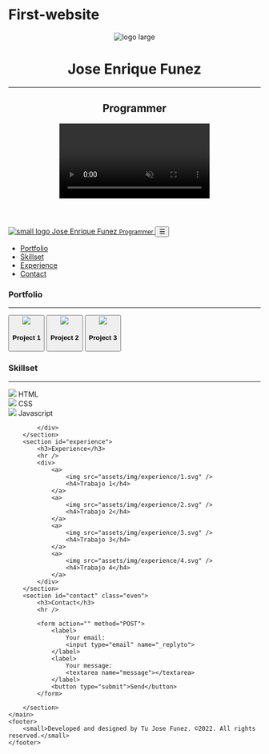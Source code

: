 # First-website
<!DOCTYPE html>
<html>

<head>
    <meta charset='utf-8'>
    <meta http-equiv='X-UA-Compatible' content='IE=edge'>
    <title>Jose Enrique Funez | Portafolio</title>
    <meta name='viewport' content='width=device-width, initial-scale=1'>
    <link rel="stylesheet" href="https://cdnjs.cloudflare.com/ajax/libs/normalize/8.0.1/normalize.min.css"
        integrity="sha512-NhSC1YmyruXifcj/KFRWoC561YpHpc5Jtzgvbuzx5VozKpWvQ+4nXhPdFgmx8xqexRcpAglTj9sIBWINXa8x5w=="
        crossorigin="anonymous" referrerpolicy="no-referrer" />
    <link href="https://fonts.googleapis.com/css?family=Montserrat" rel="stylesheet" type="text/css" />
    <link rel="stylesheet" type="text/css" href="assets/css/main.css" />
    <link rel="stylesheet" type="text/css" href="assets/css/fonts.css" />
    <link rel="stylesheet" type="text/css" href="assets/css/utils.css" />
    <link rel="stylesheet" type="text/css" href="assets/css/sections.css" />
    <link rel="stylesheet" type="text/css" href="assets/css/header.css" />
    <link rel="stylesheet" type="text/css" href="assets/css/nav.css" />
    <link rel="stylesheet" type="text/css" href="assets/css/portfolio.css" />
    <link rel="stylesheet" type="text/css" href="assets/css/skillset.css" />
    <link rel="stylesheet" type="text/css" href="assets/css/experience.css" />
    <link rel="stylesheet" type="text/css" href="assets/css/contact.css" />

</head>

<body>
    <header>
        <img class="circle" src="assets/img/logos/large.png" alt="logo large" />
        <h1>Jose Enrique Funez</h1>
        <hr />
        <h2>Programmer</h2>
        <video autoplay loop muted>
            <source src="assets/video/hero.mp4" />
        </video>
    </header>
    <nav id="navbar" class="open">
        <div>
            <a href="/">
                <img class="circle" src="assets/img/logos/small.png" alt="small logo" />
                <span>Jose Enrique Funez <small>Programmer</small></span>
            </a>
            <button id="hamburger">☰</button>
        </div>
        <ul>
            <li><a href="#portfolio">Portfolio</a></li>
            <li><a href="#skillset">Skillset</a></li>
            <li><a href="#experience">Experience</a></li>
            <li><a href="#contact">Contact</a></li>
        </ul>
    </nav>
    <main>
        <section id="portfolio">
            <h3>Portfolio</h3>
            <hr />
            <div>
                <button>
                    <img src="assets/img/portfolio/1.png" />
                    <h4>Project 1</h4>
                </button>
                <button>
                    <img src="assets/img/portfolio/2.png" />
                    <h4>Project 2</h4>
                </button>
                <button>
                    <img src="assets/img/portfolio/3.png" />
                    <h4>Project 3</h4>
                </button>
            </div>
        </section>
        <section id="skillset" class="even">
            <h3>Skillset</h3>
            <hr />
            <div>
                <div>
                    <img src="assets/img/skillset/html.svg" />
                    <span class="tooltip">HTML</span>
                </div>
                <div>
                    <img src="assets/img/skillset/css.svg" />
                    <span class="tooltip">CSS</span>
                </div>
                <div>
                    <img src="assets/img/skillset/js.svg" />
                    <span class="tooltip">Javascript</span>
                </div>
    
            </div>
        </section>
        <section id="experience">
            <h3>Experience</h3>
            <hr />
            <div>
                <a>
                    <img src="assets/img/experience/1.svg" />
                    <h4>Trabajo 1</h4>
                </a>
                <a>
                    <img src="assets/img/experience/2.svg" />
                    <h4>Trabajo 2</h4>
                </a>
                <a>
                    <img src="assets/img/experience/3.svg" />
                    <h4>Trabajo 3</h4>
                </a>
                <a>
                    <img src="assets/img/experience/4.svg" />
                    <h4>Trabajo 4</h4>
                </a>
            </div>
        </section>
        <section id="contact" class="even">
            <h3>Contact</h3>
            <hr />
            
            <form action="" method="POST">
                <label>
                    Your email:
                    <input type="email" name="_replyto">
                </label>
                <label>
                    Your message:
                    <textarea name="message"></textarea>
                </label>
                <button type="submit">Send</button>
            </form>
       
        </section>
    </main>
    <footer>
        <small>Developed and designed by Tu Jose Funez. ©2022. All rights reserved.</small>
    </footer>
</body>

</html>
